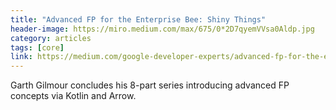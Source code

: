 ```yaml
---
title: "Advanced FP for the Enterprise Bee: Shiny Things"
header-image: https://miro.medium.com/max/675/0*2D7qyemVVsa0Aldp.jpg
category: articles
tags: [core]
link: https://medium.com/google-developer-experts/advanced-fp-for-the-enterprise-bee-shiny-things-770ae9c27472
---
```


Garth Gilmour concludes his 8-part series introducing advanced FP concepts via Kotlin and Arrow.
